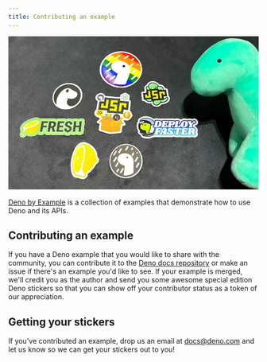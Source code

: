 ```yaml
---
title: Contributing an example
---
```


![Deno stickers laid out on a table](./images/stickers.jpg)

[Deno by Example](/examples/) is a collection of examples that demonstrate how
to use Deno and its APIs.

## Contributing an example

If you have a Deno example that you would like to share with the community, you
can contribute it to the
[Deno docs repository](https://github.com/denoland/docs?tab=readme-ov-file#examples)
or make an issue if there's an example you'd like to see. If your example is
merged, we'll credit you
as the author and send you some awesome special edition Deno stickers so that
you can show off your contributor status as a token of our appreciation.

## Getting your stickers

If you've contributed an example, drop us an email at
[docs@deno.com](mailto:docs@deno.com) and let us know so we can get your
stickers out to you!
